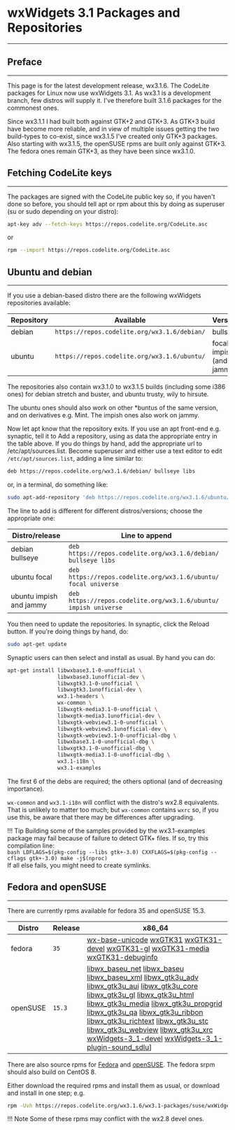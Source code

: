 # wxWidgets 3.1 Packages and Repositories
---

## Preface
---

This page is for the latest development release, wx3.1.6. The CodeLite packages for Linux now use wxWidgets 3.1. As wx3.1 is a development branch, few distros will supply it.  I've therefore built 3.1.6 packages for the commonest ones. 

Since wx3.1.1 I had built both against GTK+2 and GTK+3. As GTK+3 build have become more reliable, and in view of multiple issues getting the two build-types to co-exist, since wx3.1.5 I've created only GTK+3 packages. 
Also starting with wx3.1.5, the openSUSE rpms are built only against GTK+3. The fedora ones remain GTK+3, as they have been since wx3.1.0.

## Fetching CodeLite keys
---

The packages are signed with the CodeLite public key so, if you haven't done so before, you should tell apt or rpm about this by doing as superuser (su or sudo depending on your distro): 

```bash
apt-key adv --fetch-keys https://repos.codelite.org/CodeLite.asc
```

or

```bash
rpm --import https://repos.codelite.org/CodeLite.asc
```

## Ubuntu and debian
---

If you use a debian-based distro there are the following wxWidgets repositories available: 

Repository | Available | Versions | Component
-----------|-----------|----------|-----------
debian	| `https://repos.codelite.org/wx3.1.6/debian/` | bullseye | libs
ubuntu | `https://repos.codelite.org/wx3.1.6/ubuntu/` | focal impish (and jammy) | universe



The repositories also contain wx3.1.0 to wx3.1.5 builds (including some i386 ones) for debian stretch and buster, and ubuntu trusty, wily to hirsute.

The ubuntu ones should also work on other *buntus of the same version, and on derivatives e.g. Mint. The impish ones also work on jammy.


Now let apt know that the repository exits. If you use an apt front-end e.g. synaptic, tell it to Add a repository, using as data the appropriate entry in the table above.
If you do things by hand, add the appropriate url to /etc/apt/sources.list. Become superuser and either use a text editor to edit `/etc/apt/sources.list`, adding a line similar to: 

```bash
deb https://repos.codelite.org/wx3.1.6/debian/ bullseye libs
```

or, in a terminal, do something like: 

```bash
sudo apt-add-repository 'deb https://repos.codelite.org/wx3.1.6/ubuntu/ impish universe'
```

The line to add is different for different distros/versions; choose the appropriate one: 

Distro/release | Line to append
---------------|-------------------
debian bullseye| `deb https://repos.codelite.org/wx3.1.6/debian/ bullseye libs`
ubuntu focal| `deb https://repos.codelite.org/wx3.1.6/ubuntu/ focal universe`
ubuntu impish and jammy | `deb https://repos.codelite.org/wx3.1.6/ubuntu/ impish universe`

You then need to update the repositories. In synaptic, click the Reload button. If you're doing things by hand, do: 

```bash
sudo apt-get update
```

Synaptic users can then select and install as usual. By hand you can do: 

```bash
apt-get install libwxbase3.1-0-unofficial \
                libwxbase3.1unofficial-dev \
                libwxgtk3.1-0-unofficial \
                libwxgtk3.1unofficial-dev \
                wx3.1-headers \
                wx-common \
                libwxgtk-media3.1-0-unofficial \
                libwxgtk-media3.1unofficial-dev \
                libwxgtk-webview3.1-0-unofficial \ 
                libwxgtk-webview3.1unofficial-dev \ 
                libwxgtk-webview3.1-0-unofficial-dbg \ 
                libwxbase3.1-0-unofficial-dbg \
                libwxgtk3.1-0-unofficial-dbg \
                libwxgtk-media3.1-0-unofficial-dbg \
                wx3.1-i18n \
                wx3.1-examples
```

The first 6 of the debs are required; the others optional (and of decreasing importance). 

`wx-common` and `wx3.1-i18n` will conflict with the distro's wx2.8 equivalents. That is unlikely to matter too much; 
but `wx-common` contains `wxrc` so, if you use this, be aware that there may be differences after upgrading. 


!!! Tip
    Building some of the samples provided by the wx3.1-examples package may fail because of failure to detect GTK+ files. If so, try this compilation line:  
    ```bash
    LDFLAGS=$(pkg-config --libs gtk+-3.0) CXXFLAGS=$(pkg-config --cflags gtk+-3.0) make -j$(nproc)
    ```  
    If all else fails, you might need to create symlinks.

## Fedora and openSUSE
---
There are currently rpms available for fedora 35 and openSUSE 15.3.

Distro|Release|x86_64
------|-------|------
fedora|`35`|[wx-base-unicode][2] [wxGTK31][3] [wxGTK31-devel][4] [wxGTK31-gl][5] [wxGTK31-media][6] [wxGTK31-debuginfo][7]
openSUSE|`15.3`|[libwx_baseu_net][8] [libwx_baseu][9] [libwx_baseu_xml][10] [libwx_gtk3u_adv][11] [libwx_gtk3u_aui][12] [libwx_gtk3u_core][13] [libwx_gtk3u_gl][14]  [libwx_gtk3u_html][15] [libwx_gtk3u_media][16] [libwx_gtk3u_propgrid][17] [libwx_gtk3u_qa][18] [libwx_gtk3u_ribbon][19] [libwx_gtk3u_richtext][20] [libwx_gtk3u_stc][21]  [libwx_gtk3u_webview][22] [libwx_gtk3u_xrc][23] [wxWidgets-3_1-devel][24] [wxWidgets-3_1-plugin-sound_sdlu][25]]

There are also source rpms for [Fedora][26] and [openSUSE][27]. The fedora srpm should also build on CentOS 8. 

Either download the required rpms and install them as usual, or download and install in one step; e.g. 

```bash
rpm -Uvh https://repos.codelite.org/wx3.1.6/wx3.1-packages/suse/wxWidgets-3_1-3.1.6-0.src.rpm
```

!!! Note
    Some of these rpms may conflict with the wx2.8 devel ones. 

 [1]: https://forums.wxwidgets.org/viewtopic.php?f=19&t=47403&p=200198#p200198
 [2]: https://repos.codelite.org/wx3.1.6/wx3.1-packages/fedora/35/wxBase31-3.1.6-1.fc35.x86_64.rpm
 [3]: https://repos.codelite.org/wx3.1.6/wx3.1-packages/fedora/35/wxGTK31-3.1.6-1.fc35.x86_64.rpm
 [4]: https://repos.codelite.org/wx3.1.6/wx3.1-packages/fedora/35/wxGTK31-devel-3.1.6-1.fc35.x86_64.rpm
 [5]: https://repos.codelite.org/wx3.1.6/wx3.1-packages/fedora/35/wxGTK31-gl-3.1.6-1.fc35.x86_64.rpm
 [6]: https://repos.codelite.org/wx3.1.6/wx3.1-packages/fedora/35/wxGTK31-media-3.1.6-1.fc35.x86_64.rpm
 [7]: https://repos.codelite.org/wx3.1.6/wx3.1-packages/fedora/35/wxGTK31-debuginfo-3.1.6-1.fc35.x86_64.rpm
 [8]: https://repos.codelite.org/wx3.1.6/wx3.1-packages/suse/15.3/libwx_baseu_net-suse15-3.1.6-0.x86_64.rpm
 [9]: https://repos.codelite.org/wx3.1.6/wx3.1-packages/suse/15.3/libwx_baseu-suse15-3.1.6-0.x86_64.rpm
 [10]: https://repos.codelite.org/wx3.1.6/wx3.1-packages/suse/15.3/libwx_baseu_xml-suse15-3.1.6-0.x86_64.rpm
 [11]: https://repos.codelite.org/wx3.1.6/wx3.1-packages/suse/15.3/libwx_gtk3u_adv-suse15-3.1.6-0.x86_64.rpm
 [12]: https://repos.codelite.org/wx3.1.6/wx3.1-packages/suse/15.3/libwx_gtk3u_aui-suse15-3.1.6-0.x86_64.rpm
 [13]: https://repos.codelite.org/wx3.1.6/wx3.1-packages/suse/15.3/libwx_gtk3u_core-suse15-3.1.6-0.x86_64.rpm
 [14]: https://repos.codelite.org/wx3.1.6/wx3.1-packages/suse/15.3/libwx_gtk3u_gl-suse15-3.1.6-0.x86_64.rpm
 [15]: https://repos.codelite.org/wx3.1.6/wx3.1-packages/suse/15.3/libwx_gtk3u_html-suse15-3.1.6-0.x86_64.rpm
 [16]: https://repos.codelite.org/wx3.1.6/wx3.1-packages/suse/15.3/libwx_gtk3u_media-suse15-3.1.6-0.x86_64.rpm
 [17]: https://repos.codelite.org/wx3.1.6/wx3.1-packages/suse/15.3/libwx_gtk3u_propgrid-suse15-3.1.6-0.x86_64.rpm
 [18]: https://repos.codelite.org/wx3.1.6/wx3.1-packages/suse/15.3/libwx_gtk3u_qa-suse15-3.1.6-0.x86_64.rpm
 [19]: https://repos.codelite.org/wx3.1.6/wx3.1-packages/suse/15.3/libwx_gtk3u_ribbon-suse15-3.1.6-0.x86_64.rpm
 [20]: https://repos.codelite.org/wx3.1.6/wx3.1-packages/suse/15.3/libwx_gtk3u_richtext-suse15-3.1.6-0.x86_64.rpm
 [21]: https://repos.codelite.org/wx3.1.6/wx3.1-packages/suse/15.3/libwx_gtk3u_stc-suse15-3.1.6-0.x86_64.rpm
 [22]: https://repos.codelite.org/wx3.1.6/wx3.1-packages/suse/15.3/libwx_gtk3u_webview-suse15-3.1.6-0.x86_64.rpm
 [23]: https://repos.codelite.org/wx3.1.6/wx3.1-packages/suse/15.3/libwx_gtk3u_xrc-suse15-3.1.6-0.x86_64.rpm
 [24]: https://repos.codelite.org/wx3.1.6/wx3.1-packages/suse/15.3/wxWidgets-3_1-devel-3.1.6-0.x86_64.rpm
 [25]: https://repos.codelite.org/wx3.1.6/wx3.1-packages/suse/15.3/wxWidgets-3_1-plugin-sound_sdlu-3_1-3.1.6-0.x86_64.rpm
 
 [26]: https://repos.codelite.org/wx3.1.6/wx3.1-packages/fedora/wxGTK31-3.1.6-1.fc.src.rpm
 [27]: https://repos.codelite.org/wx3.1.6/wx3.1-packages/suse/wxWidgets-3_1-3.1.6-0.src.rpm
 

